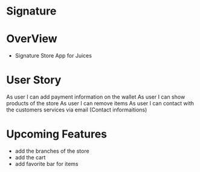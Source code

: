 # Signature

# OverView
- Signature Store App for Juices

# User Story 

As user I can add payment information on the wallet
As user I can show products of the store
As user I can remove items
As user I can contact with the customers services via email (Contact informaitions)

# Upcoming Features
- add the branches of the store 
- add the cart
- add favorite bar for items


